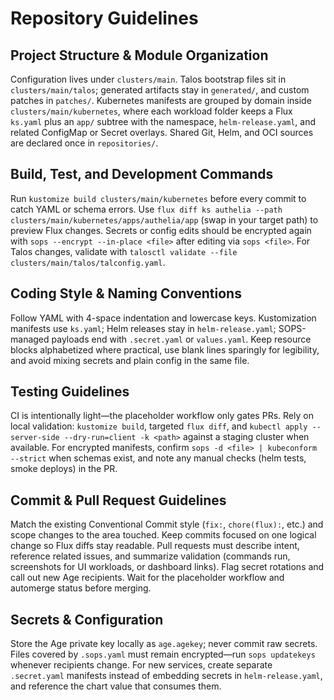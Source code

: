 # Repository Guidelines

## Project Structure & Module Organization
Configuration lives under `clusters/main`. Talos bootstrap files sit in `clusters/main/talos`; generated artifacts stay in `generated/`, and custom patches in `patches/`. Kubernetes manifests are grouped by domain inside `clusters/main/kubernetes`, where each workload folder keeps a Flux `ks.yaml` plus an `app/` subtree with the namespace, `helm-release.yaml`, and related ConfigMap or Secret overlays. Shared Git, Helm, and OCI sources are declared once in `repositories/`.

## Build, Test, and Development Commands
Run `kustomize build clusters/main/kubernetes` before every commit to catch YAML or schema errors. Use `flux diff ks authelia --path clusters/main/kubernetes/apps/authelia/app` (swap in your target path) to preview Flux changes. Secrets or config edits should be encrypted again with `sops --encrypt --in-place <file>` after editing via `sops <file>`. For Talos changes, validate with `talosctl validate --file clusters/main/talos/talconfig.yaml`.

## Coding Style & Naming Conventions
Follow YAML with 4-space indentation and lowercase keys. Kustomization manifests use `ks.yaml`; Helm releases stay in `helm-release.yaml`; SOPS-managed payloads end with `.secret.yaml` or `values.yaml`. Keep resource blocks alphabetized where practical, use blank lines sparingly for legibility, and avoid mixing secrets and plain config in the same file.

## Testing Guidelines
CI is intentionally light—the placeholder workflow only gates PRs. Rely on local validation: `kustomize build`, targeted `flux diff`, and `kubectl apply --server-side --dry-run=client -k <path>` against a staging cluster when available. For encrypted manifests, confirm `sops -d <file> | kubeconform --strict` when schemas exist, and note any manual checks (helm tests, smoke deploys) in the PR.

## Commit & Pull Request Guidelines
Match the existing Conventional Commit style (`fix:`, `chore(flux):`, etc.) and scope changes to the area touched. Keep commits focused on one logical change so Flux diffs stay readable. Pull requests must describe intent, reference related issues, and summarize validation (commands run, screenshots for UI workloads, or dashboard links). Flag secret rotations and call out new Age recipients. Wait for the placeholder workflow and automerge status before merging.

## Secrets & Configuration
Store the Age private key locally as `age.agekey`; never commit raw secrets. Files covered by `.sops.yaml` must remain encrypted—run `sops updatekeys` whenever recipients change. For new services, create separate `.secret.yaml` manifests instead of embedding secrets in `helm-release.yaml`, and reference the chart value that consumes them.
